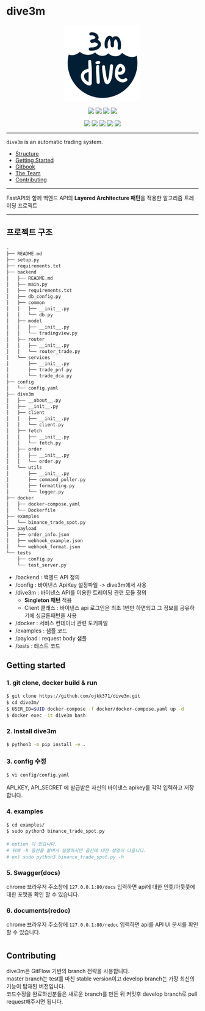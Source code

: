 # dive3m
<p align="center">
    <img src="./assets/logo.png", height="200x">
</p>  

<p align="center">
  <img src="https://img.shields.io/badge/python-3.9.x-blue?style=flat-square">
  <img src="https://img.shields.io/badge/fastapi-0.78.0-green?style=flat-square">
  <img src="https://img.shields.io/badge/ccxt-1.84.27-green?style=flat-square">
  <a href="https://github.com/ccxt/ccxt/wiki/Exchange-Markets">
      <img src="https://img.shields.io/badge/exchanges-115-green?style=flat-square">
  </a>
</p>  

<p align="center">
  <img src="https://img.shields.io/badge/FastAPI-009688?style=flat-square&logo=FastAPI&logoColor=white">
  <img src="https://img.shields.io/badge/Python-3776AB?style=flat-square&logo=Python&logoColor=white">
  <img src="https://img.shields.io/badge/MongoDB-47A248?style=flat-square&logo=MongoDB&logoColor=white">
  <img src="https://img.shields.io/badge/Git-F05032?style=flat-square&logo=Git&logoColor=white">
  <img src="https://img.shields.io/badge/GitBook-3884FF?style=flat-square&logo=GitBook&logoColor=white">
</p>

----

`dive3m` is an automatic trading system.  

<!-- toc -->
- [Structure](#프로젝트-구조)
- [Getting Started](#getting-started)
- [Gitbook](#gitbook)
- [The Team](#the-team)
- [Contributing](#contributing)
<!-- tocstop -->

----

FastAPI와 함께 백엔드 API의 **Layered Architecture 패턴**을 적용한 알고리즘 트레이딩 프로젝트  

----

## 프로젝트 구조
```
.
├── README.md
├── setup.py
├── requirements.txt
├── backend
│   ├── README.md
│   ├── main.py
│   ├── requirements.txt
│   ├── db_config.py
│   ├── common
│   │   ├── __init__.py
│   │   └── db.py
│   ├── model
│   │   ├── __init__.py
│   │   └── tradingview.py
│   ├── router
│   │   ├── __init__.py
│   │   └── router_trade.py
│   └── services
│       ├── __init__.py
│       ├── trade_pnf.py
│       └── trade_dca.py
├── config
│   └── config.yaml
├── dive3m
│   ├── __about__.py
│   ├── __init__.py
│   ├── client
│   │   ├── __init__.py
│   │   └── client.py
│   ├── fetch
│   │   ├── __init__.py
│   │   └── fetch.py
│   ├── order
│   │   ├── __init__.py
│   │   └── order.py
│   └── utils
│       ├── __init__.py
│       ├── command_poller.py
│       ├── formatting.py
│       └── logger.py
├── docker
│   ├── docker-compose.yaml
│   └── Dockerfile
├── examples
│   └── binance_trade_spot.py
├── payload
│   ├── order_info.json
│   ├── webhook_example.json
│   └── webhook_format.json
└── tests
    ├── config.py
    └── test_server.py
```

- /backend : 백엔드 API 정의
- /config : 바이낸스 ApiKey 설정파일 -> dive3m에서 사용
- /dive3m : 바이낸스 API를 이용한 트레이딩 관련 모듈 정의
  - **Singleton 패턴** 적용
  - Client 클래스 : 바이낸스 api 로그인은 최초 1번만 하면되고 그 정보를 공유하기에 싱글톤패턴을 사용
- /docker : 서비스 컨테이너 관련 도커파일
- /examples : 샘플 코드
- /payload : request body 샘플
- /tests : 테스트 코드


## Getting started
### 1. git clone, docker build & run
```bash
$ git clone https://github.com/ojkk371/dive3m.git
$ cd dive3m/
$ USER_ID=$UID docker-compose -f docker/docker-compose.yaml up -d
$ docker exec -it dive3m bash
```

### 2. Install dive3m
```bash
$ python3 -m pip install -e .
```

### 3. config 수정
```bash
$ vi config/config.yaml
```  
API_KEY, API_SECRET 에 발급받은 자신의 바이낸스 apikey를 각각 입력하고 저장합니다.  


### 4. examples
```bash
$ cd examples/
$ sudo python3 binance_trade_spot.py

# option 이 있습니다.
# 뒤에 -h 옵션을 붙여서 실행하시면 옵션에 대한 설명이 나옵니다.
# ex) sudo python3 binance_trade_spot.py -h
```

### 5. Swagger(docs)  
chrome 브라우저 주소창에 `127.0.0.1:80/docs` 입력하면 api에 대한 인풋/아웃풋에 대한 포맷을 확인 할 수 있습니다.   


### 6. documents(redoc)
chrome 브라우저 주소창에 `127.0.0.1:80/redoc` 입력하면 api를 API UI 문서를 확인할 수 있습니다.  

#
## Contributing
dive3m은 GitFlow 기반의 branch 전략을 사용합니다.  
master branch는 test를 마친 stable version이고 develop branch는 가장 최신의 기능이 탑재된 버전입니다.  
코드수정을 완료하신분들은 새로운 branch를 만든 뒤 커밋후 develop branch로 pull request해주시면 됩니다.  
